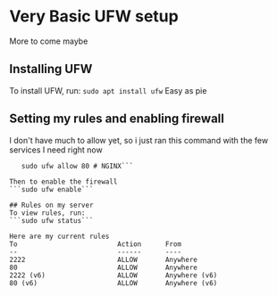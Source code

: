 # Very Basic UFW setup
More to come maybe

## Installing UFW
To install UFW, run:
```sudo apt install ufw```
Easy as pie

## Setting my rules and enabling firewall
I don't have much to allow yet, so i just ran this command with the few services I need right now
```sudo ufw allow 2222 # SSH custom port
   sudo ufw allow 80 # NGINX```

Then to enable the firewall
```sudo ufw enable```

## Rules on my server
To view rules, run: 
```sudo ufw status```

Here are my current rules
To                         Action      From
--                         ------      ----
2222                       ALLOW       Anywhere
80                         ALLOW       Anywhere
2222 (v6)                  ALLOW       Anywhere (v6)
80 (v6)                    ALLOW       Anywhere (v6)

